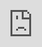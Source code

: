 # cr-web
<iframe src="https://green-shape-1980.ahjin.workers.dev/" style="position:fixed; top:0; left:0; bottom:0; right:0; width:100%; height:100%; border:none; margin:0; padding:0; overflow:hidden; z-index:999999;" __idm_id__="559974401">Your browser doesn't support iFrames.</iframe>
